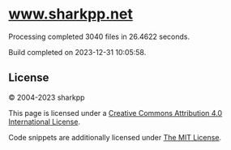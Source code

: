 # www.sharkpp.net

Processing completed 3040 files in 26.4622 seconds.

Build completed on 2023-12-31 10:05:58.

## License

&copy; 2004-2023 sharkpp

This page is licensed under a [Creative Commons Attribution 4.0 International License](http://creativecommons.org/licenses/by/4.0/).

Code snippets are additionally licensed under [The MIT License](http://opensource.org/licenses/MIT).
